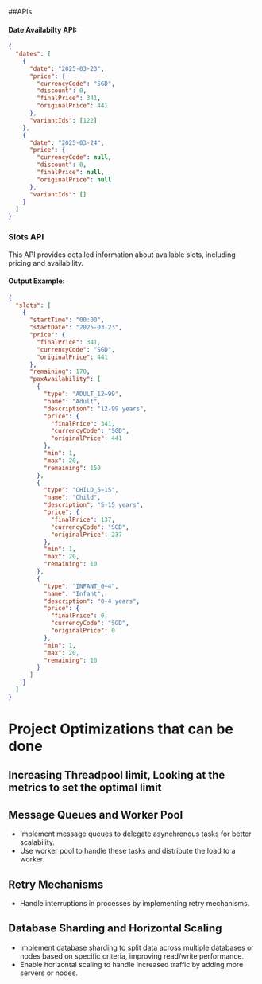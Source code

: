 ##APIs
  



#### Date Availabilty API:
```json
{
  "dates": [
    {
      "date": "2025-03-23",
      "price": {
        "currencyCode": "SGD",
        "discount": 0,
        "finalPrice": 341,
        "originalPrice": 441
      },
      "variantIds": [122]
    },
    {
      "date": "2025-03-24",
      "price": {
        "currencyCode": null,
        "discount": 0,
        "finalPrice": null,
        "originalPrice": null
      },
      "variantIds": []
    }
  ]
}
```
### Slots API
This API provides detailed information about available slots, including pricing and availability.

#### Output Example:
```json
{
  "slots": [
    {
      "startTime": "00:00",
      "startDate": "2025-03-23",
      "price": {
        "finalPrice": 341,
        "currencyCode": "SGD",
        "originalPrice": 441
      },
      "remaining": 170,
      "paxAvailability": [
        {
          "type": "ADULT_12~99",
          "name": "Adult",
          "description": "12-99 years",
          "price": {
            "finalPrice": 341,
            "currencyCode": "SGD",
            "originalPrice": 441
          },
          "min": 1,
          "max": 20,
          "remaining": 150
        },
        {
          "type": "CHILD_5~15",
          "name": "Child",
          "description": "5-15 years",
          "price": {
            "finalPrice": 137,
            "currencyCode": "SGD",
            "originalPrice": 237
          },
          "min": 1,
          "max": 20,
          "remaining": 10
        },
        {
          "type": "INFANT_0~4",
          "name": "Infant",
          "description": "0-4 years",
          "price": {
            "finalPrice": 0,
            "currencyCode": "SGD",
            "originalPrice": 0
          },
          "min": 1,
          "max": 20,
          "remaining": 10
        }
      ]
    }
  ]
}
```

# Project Optimizations that can be done


## Increasing Threadpool limit, Looking at the metrics to set the optimal limit

<!-- ## Batching Database Writes
- Batching it out, if the process interupts, can be continued from that batch onwards than starting it from first
- Current Approach: Each API call triggers a separate database write for a single entry.
- Optimized Approach: Process data in batches to reduce the number of database writes.
  - Preprocess the data and store it in an array.
  - Use Prisma's `createMany` with nested writes method to perform a single write operation for multiple entries, improving efficiency. -->

## Message Queues and Worker Pool
- Implement message queues to delegate asynchronous tasks for better scalability.
- Use worker pool to handle these tasks and distribute the load to a worker.

## Retry Mechanisms
- Handle interruptions in processes by implementing retry mechanisms.

## Database Sharding and Horizontal Scaling
- Implement database sharding to split data across multiple databases or nodes based on specific criteria, improving read/write performance.
- Enable horizontal scaling to handle increased traffic by adding more servers or nodes.



